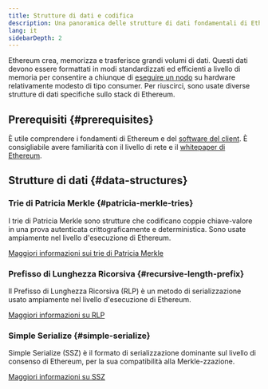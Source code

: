 ```yaml
---
title: Strutture di dati e codifica
description: Una panoramica delle strutture di dati fondamentali di Ethereum.
lang: it
sidebarDepth: 2
---
```


Ethereum crea, memorizza e trasferisce grandi volumi di dati. Questi dati devono essere formattati in modi standardizzati ed efficienti a livello di memoria per consentire a chiunque di [eseguire un nodo](/run-a-node/) su hardware relativamente modesto di tipo consumer. Per riuscirci, sono usate diverse strutture di dati specifiche sullo stack di Ethereum.

## Prerequisiti {#prerequisites}

È utile comprendere i fondamenti di Ethereum e del [software del client](/developers/docs/nodes-and-clients/). È consigliabile avere familiarità con il livello di rete e il [whitepaper di Ethereum](/whitepaper/).

## Strutture di dati {#data-structures}

### Trie di Patricia Merkle {#patricia-merkle-tries}

I trie di Patricia Merkle sono strutture che codificano coppie chiave-valore in una prova autenticata crittograficamente e deterministica. Sono usate ampiamente nel livello d'esecuzione di Ethereum.

[Maggiori informazioni sui trie di Patricia Merkle](/developers/docs/data-structures-and-encoding/patricia-merkle-trie)

### Prefisso di Lunghezza Ricorsiva {#recursive-length-prefix}

Il Prefisso di Lunghezza Ricorsiva (RLP) è un metodo di serializzazione usato ampiamente nel livello d'esecuzione di Ethereum.

[Maggiori informazioni su RLP](/developers/docs/data-structures-and-encoding/rlp)

### Simple Serialize {#simple-serialize}

Simple Serialize (SSZ) è il formato di serializzazione dominante sul livello di consenso di Ethereum, per la sua compatibilità alla Merkle-zzazione.

[Maggiori informazioni su SSZ](/developers/docs/data-structures-and-encoding/ssz)
